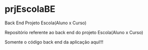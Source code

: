 # prjEscolaBE
Back End Projeto Escola(Aluno x Curso)

Repositório referente ao back end do projeto Escola(Aluno x Curso)

Somente o código back end da aplicação aqui!!!
